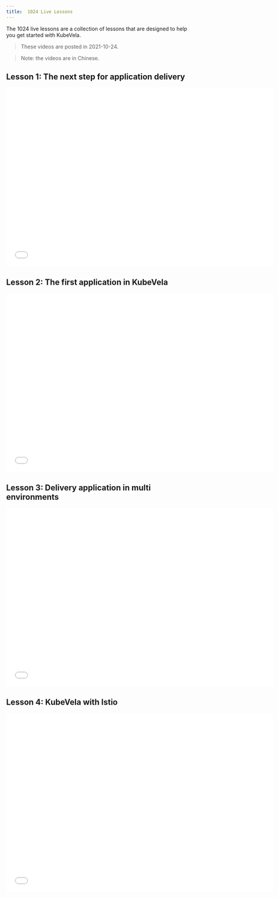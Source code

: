 ```yaml
---
title:  1024 Live Lessons
---
```


The 1024 live lessons are a collection of lessons that are designed to help you get started with KubeVela.

> These videos are posted in 2021-10-24.

> Note: the videos are in Chinese.

## Lesson 1: The next step for application delivery

<iframe height="480" width="720" src="//player.bilibili.com/player.html?aid=293837622&bvid=BV1SF411e76U&cid=432099202&page=1&high_quality=1" scrolling="no" border="0" frameborder="no" framespacing="0" allowfullscreen="true"> </iframe>

## Lesson 2: The first application in KubeVela

<iframe height="480" width="720" src="//player.bilibili.com/player.html?aid=378847601&bvid=BV12f4y1M7NP&cid=432100637&page=1&high_quality=1" scrolling="no" border="0" frameborder="no" framespacing="0" allowfullscreen="true"> </iframe>

## Lesson 3: Delivery application in multi environments

<iframe height="480" width="720" src="//player.bilibili.com/player.html?aid=676288335&bvid=BV1uU4y1c7MM&cid=432635686&page=1&high_quality=1" scrolling="no" border="0" frameborder="no" framespacing="0" allowfullscreen="true"> </iframe>

## Lesson 4: KubeVela with Istio

<iframe height="480" width="720" src="//player.bilibili.com/player.html?aid=933940688&bvid=BV1HT4y1d7yx&cid=435773793&page=1&high_quality=1" scrolling="no" border="0" frameborder="no" framespacing="0" allowfullscreen="true"> </iframe>